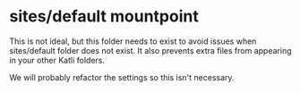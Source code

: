 # sites/default mountpoint

This is not ideal, but this folder needs to exist to avoid issues when
sites/default folder does not exist. It also prevents extra files from
appearing in your other Katli folders.

We will probably refactor the settings so this isn't necessary.


